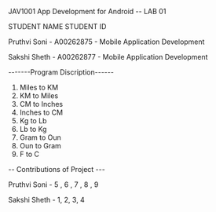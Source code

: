 JAV1001 App Development for Android -- LAB 01

STUDENT NAME       STUDENT ID

Pruthvi Soni  -    A00262875   -  Mobile Application Development

Sakshi Sheth  -    A00262877   -  Mobile Application Development

 -------Program Discription------

 1. Miles to KM
 2. KM to Miles
 3. CM to Inches
 4. Inches to CM
 5. Kg to Lb
 6. Lb to Kg
 7. Gram to Oun
 8. Oun to Gram
 9. F to C

-- Contributions of Project ---
 
 Pruthvi Soni - 5 , 6 , 7 , 8 , 9 
 
 Sakshi Sheth - 1, 2, 3, 4
